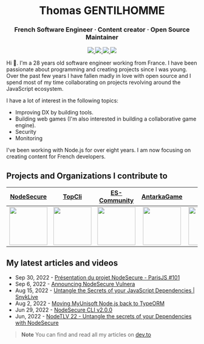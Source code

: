 <h1 align="center">Thomas GENTILHOMME</h1>
<h3 align="center">French Software Engineer · Content creator · Open Source Maintainer</h3>

<p align="center">
  <a href="https://github.com/nodejs/security-wg">
    <img src="https://img.shields.io/static/v1?label=Node.js&message=Security%20WG&color=green&style=for-the-badge">
  </a>
  <a href="https://github.com/MyUnisoft">
    <img src="https://img.shields.io/badge/Node.js%20&%20API%20lead-MyUnisoft-9cf?style=for-the-badge">
  </a>
  <a href="https://www.youtube.com/@Fraxken/">
    <img src="https://img.shields.io/badge/Youtube-red?style=for-the-badge&logo=youtube">
  </a>
  <a href="https://www.linkedin.com/in/thomas-gentilhomme/">
    <img src="https://img.shields.io/badge/LinkedIn-blue?style=for-the-badge&logo=linkedin">
  </a>
</p>

Hi 👋. I'm a 28 years old software engineer working from France. I have been passionate about programming and creating projects since I was young. Over the past few years I have fallen madly in love with open source and I spend most of my time collaborating on projects revolving around the JavaScript ecosystem.

I have a lot of interest in the following topics:

- Improving DX by building tools.
- Building web games (I'm also interested in building a collaborative game engine).
- Security 
- Monitoring

I've been working with Node.js for over eight years. I am now focusing on creating content for French developers.

## Projects and Organizations I contribute to

| [NodeSecure](https://github.com/NodeSecure) | [TopCli](https://github.com/TopCli) | [ES-Community](https://github.com/ES-Community) | [AntarkaGame](https://github.com/AntarkaGame) | [SlimIO](https://github.com/SlimIO) | [OpenAlly](https://github.com/OpenAlly) |
| :---: | :---: | :---: | :---: | :---: | :---: |
| <img src="https://avatars.githubusercontent.com/u/85318671?s=200&v=4" width="100"> | <img src="https://avatars.githubusercontent.com/u/95156711?s=200&v=4" width="100"> | <img src="https://avatars.githubusercontent.com/u/20496608?s=200&v=4" width="100"> | <img src="https://avatars.githubusercontent.com/u/20371476?s=200&v=4" width="100"> | <img src="https://avatars.githubusercontent.com/u/29552883?s=200&v=4" width="100"> | <img src="https://avatars.githubusercontent.com/u/113172904?s=200&v=4" width="100"> |

## My latest articles and videos

* Sep 30, 2022 - [Présentation du projet NodeSecure - ParisJS #101](https://www.youtube.com/watch?v=hmrKI1jZLGc)
* Sep 6, 2022 - [Announcing NodeSecure Vulnera](https://dev.to/nodesecure/announcing-nodesecure-vulnera-22a6)
* Aug 15, 2022 - [Untangle the Secrets of your JavaScript Dependencies | SnykLive](https://www.youtube.com/watch?v=dqey0bKmLSM)
* Aug 2, 2022 - [Moving MyUnisoft Node.js back to TypeORM](https://dev.to/fraxken/moving-myunisoft-nodejs-back-to-typeorm-3fok)
* Jun 29, 2022 - [NodeSecure CLI v2.0.0](https://dev.to/nodesecure/nodesecure-cli-v200-2ai7)
* Jun, 2022 - [NodeTLV 22 - Untangle the secrets of your Dependencies with NodeSecure](https://www.youtube.com/watch?v=7tTh8KgrIYA)

> **Note** You can find and read all my articles on [dev.to](https://dev.to/fraxken)

